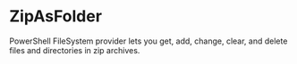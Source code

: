 # ZipAsFolder
PowerShell FileSystem provider lets you get, add, change, clear, and delete files and directories in zip archives.
